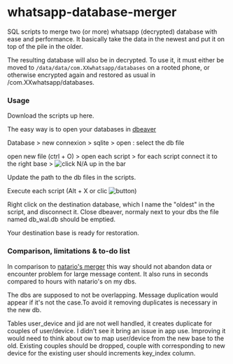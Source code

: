 # whatsapp-database-merger

SQL scripts to merge two (or more) whatsapp (decrypted) database with ease and performance. It basically take the data in the newest and put it on top of the pile in the older.

The resulting database will also be in decrypted. To use it, it must either be moved to `/data/data/com.XXwhatsapp/databases` on a rooted phone,
  or otherwise encrypted again and restored as usual in /com.XXwhatsapp/databases.
  
### Usage

Download the scripts up here.

The easy way is to open your databases in [dbeaver](https://dbeaver.io/download/) 

Database > new connexion > sqlite > open : select the db file

open new file (ctrl + O) > open each script > for each script connect it to the right base > ![click N/A up in the bar](https://user-images.githubusercontent.com/43207983/167259262-9b1cc634-8c6c-4fa1-a263-654e38c99c01.png)

Update the path to the db files in the scripts.
 
Execute each script (Alt + X or clic ![button](https://user-images.githubusercontent.com/43207983/167259327-9cf1e47d-486f-4908-a8d2-1b6e5b17b342.png))

Right click on the destination database, which I name the "oldest" in the script, and disconnect it. Close dbeaver, normaly next to your dbs the file named db_wal.db should be emptied.

Your destination base is ready for restoration.

### Comparison, limitations & to-do list

In comparison to [natario's merger](https://github.com/natario1/whatsapp-database-merger/) this way should not abandon data or encounter problem for large message content. It also runs in seconds compared to hours with natario's on my dbs.

The dbs are supposed to not be overlapping. Message duplication would appear if it's not the case.To avoid it removing duplicates is necessary in the new db.

Tables user_device and jid are not well handled, it creates duplicate for couples of user/device. I didn't see it bring an issue in app use. Improving 
it would need to think about ow to map user/device from the new base to the old. Existing couples should be dropped, couple with corresponding to new device for the existing user should increments key_index column. 
